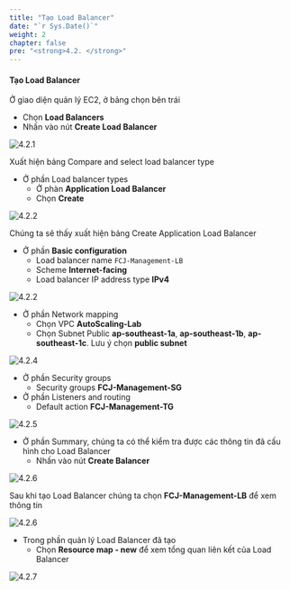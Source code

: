 ```yaml
---
title: "Tạo Load Balancer"
date: "`r Sys.Date()`"
weight: 2
chapter: false
pre: "<strong>4.2. </strong>"
---
```


#### Tạo Load Balancer

Ở giao diện quản lý EC2, ở bảng chọn bên trái

- Chọn **Load Balancers**
- Nhấn vào nút **Create Load Balancer**

![4.2.1](/images/4-setup-load-balancer/4.2.1.png)

Xuất hiện bảng Compare and select load balancer type

- Ở phần Load balancer types
  - Ở phàn **Application Load Balancer**
  - Chọn **Create**

![4.2.2](/images/4-setup-load-balancer/4.2.2.png)

Chúng ta sẽ thấy xuất hiện bảng Create Application Load Balancer

- Ở phần **Basic configuration**
  - Load balancer name `FCJ-Management-LB`
  - Scheme **Internet-facing**
  - Load balancer IP address type **IPv4**

![4.2.2](/images/4-setup-load-balancer/4.2.3.png)

- Ở phần Network mapping
  - Chọn VPC **AutoScaling-Lab**
  - Chọn Subnet Public **ap-southeast-1a**, **ap-southeast-1b**, **ap-southeast-1c**. Lưu ý chọn **public subnet**

![4.2.4](/images/4-setup-load-balancer/4.2.4.png)

- Ở phần Security groups
  - Security groups **FCJ-Management-SG**
- Ở phần Listeners and routing
  - Default action **FCJ-Management-TG**

![4.2.5](/images/4-setup-load-balancer/4.2.5.png)

- Ở phần Summary, chúng ta có thể kiểm tra được các thông tin đã cấu hình cho Load Balancer
  - Nhấn vào nút **Create Balancer**

![4.2.6](/images/4-setup-load-balancer/4.2.6.png)

Sau khi tạo Load Balancer chúng ta chọn **FCJ-Management-LB** để xem thông tin

![4.2.6](/images/4-setup-load-balancer/4.2.7.png)

- Trong phần quản lý Load Balancer đã tạo
  - Chọn **Resource map - new** để xem tổng quan liên kết của Load Balancer

![4.2.7](/images/4-setup-load-balancer/4.2.8.png)
